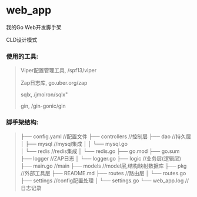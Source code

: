 # web_app

我的Go Web开发脚手架

CLD设计模式



### 使用的工具:

> Viper配置管理工具,	/spf13/viper
>
> Zap日志库,	go.uber.org/zap
>
> sqlx,	/jmoiron/sqlx"
>
> gin,	/gin-gonic/gin
>



### 脚手架结构:

> ├── config.yaml			 //配置文件
> ├── controllers		 	 //控制层
> ├── dao						  //持久层
> │   ├── mysql				//mysql集成
> │   │   └── mysql.go	 
> │   └── redis				 //redis集成
> │       └── redis.go
> ├── go.mod
> ├── go.sum
> ├── logger					//ZAP日志
> │   └── logger.go
> ├── logic					    //业务层(逻辑层)
> ├── main.go			     //main
> ├── models				  //model层,结构映射数据库
> ├── pkg				   	  //外部工具层
> ├── README.md
> ├── routes				   //路由层
> │   └── routes.go
> ├── settings				 //config配置处理
> │   └── settings.go
> └── web_app.log		//日志记录

